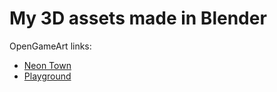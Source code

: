 # My 3D assets made in Blender

OpenGameArt links:
* [Neon Town](https://opengameart.org/content/neon-town)
* [Playground](https://opengameart.org/content/playground)
